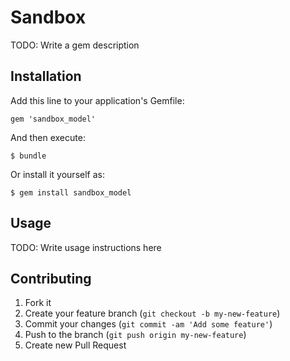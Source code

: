 # Sandbox

TODO: Write a gem description

## Installation

Add this line to your application's Gemfile:

    gem 'sandbox_model'

And then execute:

    $ bundle

Or install it yourself as:

    $ gem install sandbox_model

## Usage

TODO: Write usage instructions here

## Contributing

1. Fork it
2. Create your feature branch (`git checkout -b my-new-feature`)
3. Commit your changes (`git commit -am 'Add some feature'`)
4. Push to the branch (`git push origin my-new-feature`)
5. Create new Pull Request
